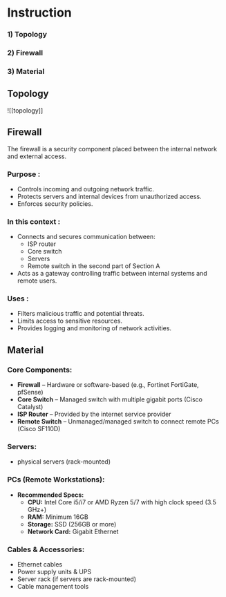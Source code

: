 
# Instruction
 ### 1) **Topology** 
 ### 2) **Firewall** 
 ### 3) **Material**

## Topology

![[topology]] 

## Firewall 
The firewall is a security component placed between the internal network and external access.
### **Purpose** :
- Controls incoming and outgoing network traffic.
- Protects servers and internal devices from unauthorized access.
- Enforces security policies.
### **In this context** :
- Connects and secures communication between:
    - ISP router
    - Core switch
    - Servers
    - Remote switch in the second part of Section A
- Acts as a gateway controlling traffic between internal systems and remote users.
### **Uses** :
- Filters malicious traffic and potential threats.
- Limits access to sensitive resources.
- Provides logging and monitoring of network activities.

## Material
### Core Components:
- **Firewall** – Hardware or software-based (e.g., Fortinet FortiGate, pfSense)
- **Core Switch** – Managed switch with multiple gigabit ports (Cisco Catalyst)
- **ISP Router** – Provided by the internet service provider
- **Remote Switch** – Unmanaged/managed switch to connect remote PCs (Cisco SF110D)
### Servers:
- physical servers  (rack-mounted)
### PCs (Remote Workstations):
- **Recommended Specs:**
    - **CPU:** Intel Core i5/i7 or AMD Ryzen 5/7 with high clock speed (3.5 GHz+)
    - **RAM:** Minimum 16GB
    - **Storage:** SSD (256GB or more)
    - **Network Card:** Gigabit Ethernet
### Cables & Accessories:
- Ethernet cables
- Power supply units & UPS 
- Server rack (if servers are rack-mounted)
- Cable management tools